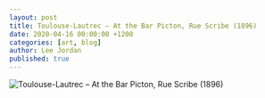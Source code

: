 ```yaml
---
layout: post
title: Toulouse-Lautrec – At the Bar Picton, Rue Scribe (1896)
date: 2020-04-16 00:00:00 +1200
categories: [art, blog]
author: Lee Jordan
published: true
---
```


<img class="img-border" src="https://therapyaroha.com/public/assets/images/toulouse-lautrec-at-the-bar-picton-rue-scribe-1896.jpg" alt="Toulouse-Lautrec – At the Bar Picton, Rue Scribe (1896)">
